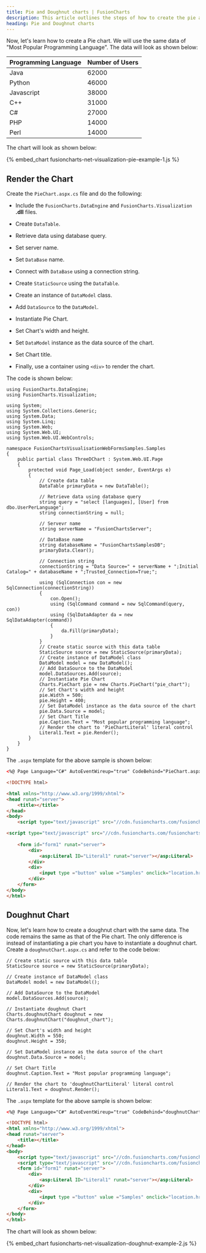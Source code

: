 ```yaml
---
title: Pie and Doughnut charts | FusionCharts
description: This article outlines the steps of how to create the pie and doughnut charts
heading: Pie and Doughnut charts
---
```


Now, let's learn how to create a Pie chart. We will use the same data of "Most Popular Programming Language". The data will look as shown below:

Programming Language|Number of Users|
-|-
Java|62000|
Python|46000|
Javascript|38000|
C++|31000|
C#|27000|
PHP|14000|
Perl|14000|

The chart will look as shown below:

{% embed_chart fusioncharts-net-visualization-pie-example-1.js %}

## Render the Chart

Create the `PieChart.aspx.cs` file and do the following:

* Include the `FusionCharts.DataEngine` and `FusionCharts.Visualization` **.dll** files. 

* Create `DataTable`.

* Retrieve data using database query.

* Set server name.

* Set `DataBase` name.

* Connect with `DataBase` using a connection string.

* Create `StaticSource` using the `DataTable`.

* Create an instance of `DataModel` class.

* Add `DataSource` to the `DataModel`.

* Instantiate Pie Chart.

* Set Chart's width and height.

* Set `DataModel` instance as the data source of the chart.

* Set Chart title.

* Finally, use a container using `<div>` to render the chart.

The code is shown below:

```aspnet
using FusionCharts.DataEngine;
using FusionCharts.Visualization;

using System;
using System.Collections.Generic;
using System.Data;
using System.Linq;
using System.Web;
using System.Web.UI;
using System.Web.UI.WebControls;

namespace FusionChartsVisualisationWebFormsSamples.Samples
{
    public partial class ThreeDChart : System.Web.UI.Page
    {
        protected void Page_Load(object sender, EventArgs e)
        {
            // Create data table
            DataTable primaryData = new DataTable();
            
            // Retrieve data using database query
            string query = "select [languages], [User] from dbo.UserPerLanguage";
            string connectionString = null;
            
            // Servevr name
            string serverName = "FusionChartsServer";
            
            // DataBase name
            string databaseName = "FusionChartsSamplesDB";
            primaryData.Clear();
            
            // Connection string
            connectionString = "Data Source=" + serverName + ";Initial Catalog=" + databaseName + ";Trusted_Connection=True;";

            using (SqlConnection con = new SqlConnection(connectionString))
            {
                con.Open();
                using (SqlCommand command = new SqlCommand(query, con))
                using (SqlDataAdapter da = new SqlDataAdapter(command))
                {
                    da.Fill(primaryData);
                }
            }
            // Create static source with this data table
            StaticSource source = new StaticSource(primaryData);
            // Create instance of DataModel class
            DataModel model = new DataModel();
            // Add DataSource to the DataModel
            model.DataSources.Add(source);
            // Instantiate Pie Chart
            Charts.PieChart pie = new Charts.PieChart("pie_chart");
            // Set Chart's width and height
            pie.Width = 500;
            pie.Height = 400;
            // Set DataModel instance as the data source of the chart
            pie.Data.Source = model;
            // Set Chart Title
            pie.Caption.Text = "Most popular programming language";
            // Render the chart to 'PieChartLiteral' literal control
            Literal1.Text = pie.Render();
        }
    }
}
```

The `.aspx` template for the above sample is shown below:

```html
<%@ Page Language="C#" AutoEventWireup="true" CodeBehind="PieChart.aspx.cs" Inherits="FusionChartsVisualisationWebFormsSamples.Samples.PieChart" %>

<!DOCTYPE html>

<html xmlns="http://www.w3.org/1999/xhtml">
<head runat="server">
    <title></title>
</head>
<body>
    <script type="text/javascript" src="//cdn.fusioncharts.com/fusioncharts/latest/fusioncharts.js"></script>

<script type="text/javascript" src="//cdn.fusioncharts.com/fusioncharts/latest/themes/fusioncharts.theme.fusion.js"></script>
   
    <form id="form1" runat="server">
        <div>
            <asp:Literal ID="Literal1" runat="server"></asp:Literal>
        </div>
        <div>
            <input type ="button" value ="Samples" onclick="location.href = 'Index.aspx';" />
        </div>
    </form>
</body>
</html>
```

## Doughnut Chart

Now, let's learn how to create a doughnut chart with the same data. The code remains the same as that of the Pie chart. The only difference is instead of instantiating a pie chart you have to instantiate a doughnut chart. Create a `doughnutChart.aspx.cs` and refer to the code below:

```aspnet
// Create static source with this data table
StaticSource source = new StaticSource(primaryData);

// Create instance of DataModel class
DataModel model = new DataModel();

// Add DataSource to the DataModel
model.DataSources.Add(source);

// Instantiate doughnut Chart
Charts.doughnutChart doughnut = new Charts.doughnutChart("doughnut_chart");

// Set Chart's width and height
doughnut.Width = 550;
doughnut.Height = 350;

// Set DataModel instance as the data source of the chart
doughnut.Data.Source = model;

// Set Chart Title
doughnut.Caption.Text = "Most popular programming language";

// Render the chart to 'doughnutChartLiteral' literal control
Literal1.Text = doughnut.Render();
```

The `.aspx` template for the above sample is shown below:

```html
<%@ Page Language="C#" AutoEventWireup="true" CodeBehind="doughnutChart.aspx.cs" Inherits="FusionChartsVisualisationWebFormsSamples.Samples.doughnutChart" %>

<!DOCTYPE html>
<html xmlns="http://www.w3.org/1999/xhtml">
<head runat="server">
    <title></title>
</head>
<body>
    <script type="text/javascript" src="//cdn.fusioncharts.com/fusioncharts/latest/fusioncharts.js"></script>
    <script type="text/javascript" src="//cdn.fusioncharts.com/fusioncharts/latest/themes/fusioncharts.theme.fusion.js"></script>
    <form id="form1" runat="server">
        <div>
            <asp:Literal ID="Literal1" runat="server"></asp:Literal>
        </div>
        <div>
            <input type ="button" value ="Samples" onclick="location.href = 'Index.aspx';" />
        </div>
    </form>
</body>
</html>
```

The chart will look as shown below:

{% embed_chart fusioncharts-net-visualization-doughnut-example-2.js %}